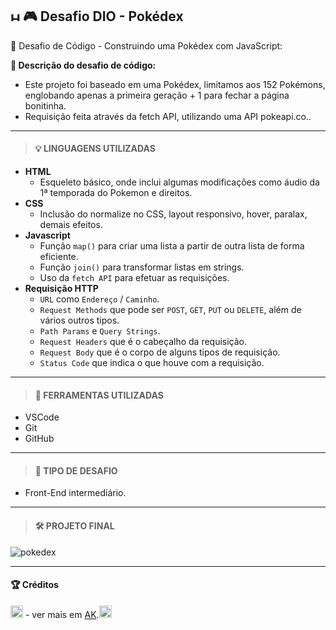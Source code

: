 ## <img src="https://raw.githubusercontent.com/Tarikul-Islam-Anik/Animated-Fluent-Emojis/master/Emojis/Hand%20gestures/Hand%20with%20Fingers%20Splayed%20Light%20Skin%20Tone.png" alt="Hand with Fingers Splayed Light Skin Tone" width="15" height="15" /> 🎮 Desafio DIO - Pokédex <br />

🎯 Desafio de Código - Construindo uma Pokédex com JavaScript:

**📌 Descrição do desafio de código:**

- Este projeto foi baseado em uma Pokédex, limitamos aos 152 Pokémons, englobando apenas a primeira geração + 1 para fechar a página bonitinha.
- Requisição feita através da fetch API, utilizando uma API pokeapi.co..

---

> #### 💡 LINGUAGENS UTILIZADAS

- **HTML**
  - Esqueleto básico, onde inclui algumas modificações como áudio da 1ª temporada do Pokemon e direitos.
- **CSS**
  - Inclusão do normalize no CSS, layout responsivo, hover, paralax, demais efeitos.
- **Javascript**
  - Função `map()` para criar uma lista a partir de outra lista de forma eficiente.
  - Função `join()` para transformar listas em strings.
  - Uso da `fetch API` para efetuar as requisições.
- **Requisição HTTP**
  - `URL` como `Endereço` / `Caminho`.
  - `Request Methods` que pode ser `POST`, `GET`, `PUT` ou `DELETE`, além de vários outros tipos.
  - `Path Params` e `Query Strings`.
  - `Request Headers` que é o cabeçalho da requisição.
  - `Request Body` que é o corpo de alguns tipos de requisição.
  - `Status Code` que indica o que houve com a requisição.

---

> #### 🚨 FERRAMENTAS UTILIZADAS

- VSCode
- Git
- GitHub

---

> #### 🧩 TIPO DE DESAFIO

- Front-End intermediário.

---

> #### 🛠️ PROJETO FINAL

![pokedex](https://github.com/user-attachments/assets/79164b62-f151-4e5f-a830-ac6704fd6b38)

---

<a id="Credito"></a>

#### 🏆 Créditos

<div align="left"> <img src="https://raw.githubusercontent.com/Tarikul-Islam-Anik/Animated-Fluent-Emojis/master/Emojis/Hand%20gestures/Eyes.png" alt="Hand with Fingers Splayed Light Skin Tone" width="20" height="20" /> - ver mais em <a href="https://github.com/angelicakadja">AK</a>.<img src="https://raw.githubusercontent.com/Tarikul-Islam-Anik/Animated-Fluent-Emojis/master/Emojis/Hand%20gestures/Waving%20Hand%20Medium%20Skin%20Tone.png" alt="Hand with Fingers Splayed Light Skin Tone" width="20" height="20" /></div>
